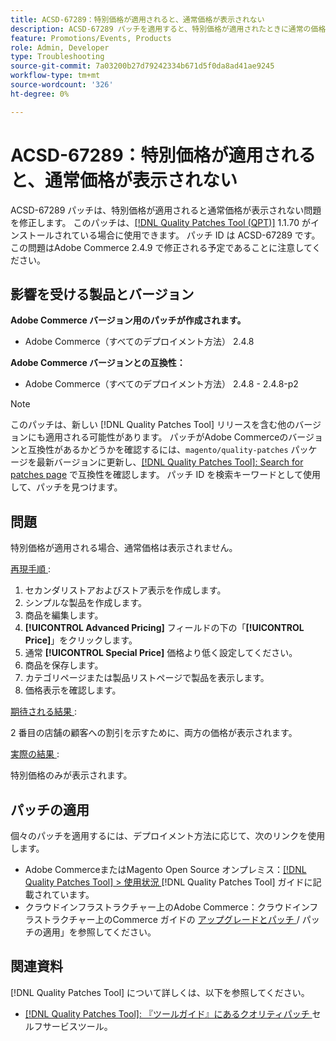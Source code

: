 ```yaml
---
title: ACSD-67289：特別価格が適用されると、通常価格が表示されない
description: ACSD-67289 パッチを適用すると、特別価格が適用されたときに通常の価格が表示されないAdobe Commerceの問題を修正できます。
feature: Promotions/Events, Products
role: Admin, Developer
type: Troubleshooting
source-git-commit: 7a03200b27d79242334b671d5f0da8ad41ae9245
workflow-type: tm+mt
source-wordcount: '326'
ht-degree: 0%

---
```


# ACSD-67289：特別価格が適用されると、通常価格が表示されない

ACSD-67289 パッチは、特別価格が適用されると通常価格が表示されない問題を修正します。 このパッチは、[[!DNL Quality Patches Tool (QPT)]](/help/tools/quality-patches-tool/quality-patches-tool-to-self-serve-quality-patches.md) 1.1.70 がインストールされている場合に使用できます。 パッチ ID は ACSD-67289 です。 この問題はAdobe Commerce 2.4.9 で修正される予定であることに注意してください。

## 影響を受ける製品とバージョン

**Adobe Commerce バージョン用のパッチが作成されます。**

* Adobe Commerce（すべてのデプロイメント方法） 2.4.8

**Adobe Commerce バージョンとの互換性：**

* Adobe Commerce（すべてのデプロイメント方法） 2.4.8 - 2.4.8-p2

>[!NOTE]
>
>このパッチは、新しい [!DNL Quality Patches Tool] リリースを含む他のバージョンにも適用される可能性があります。 パッチがAdobe Commerceのバージョンと互換性があるかどうかを確認するには、`magento/quality-patches` パッケージを最新バージョンに更新し、[[!DNL Quality Patches Tool]: Search for patches page](https://experienceleague.adobe.com/tools/commerce-quality-patches/index.html?lang=ja) で互換性を確認します。 パッチ ID を検索キーワードとして使用して、パッチを見つけます。

## 問題

特別価格が適用される場合、通常価格は表示されません。

<u> 再現手順 </u>:

1. セカンダリストアおよびストア表示を作成します。
1. シンプルな製品を作成します。
1. 商品を編集します。
1. **[!UICONTROL Advanced Pricing]** フィールドの下の「**[!UICONTROL Price]**」をクリックします。
1. 通常 **[!UICONTROL Special Price]** 価格より低く設定してください。
1. 商品を保存します。
1. カテゴリページまたは製品リストページで製品を表示します。
1. 価格表示を確認します。

<u> 期待される結果 </u>:

2 番目の店舗の顧客への割引を示すために、両方の価格が表示されます。

<u> 実際の結果 </u>:

特別価格のみが表示されます。

## パッチの適用

個々のパッチを適用するには、デプロイメント方法に応じて、次のリンクを使用します。

* Adobe CommerceまたはMagento Open Source オンプレミス：[[!DNL Quality Patches Tool] > 使用状況 ](/help/tools/quality-patches-tool/usage.md) [!DNL Quality Patches Tool] ガイドに記載されています。
* クラウドインフラストラクチャー上のAdobe Commerce：クラウドインフラストラクチャー上のCommerce ガイドの [ アップグレードとパッチ ](https://experienceleague.adobe.com/docs/commerce-cloud-service/user-guide/develop/upgrade/apply-patches.html?lang=ja)/ パッチの適用」を参照してください。

## 関連資料

[!DNL Quality Patches Tool] について詳しくは、以下を参照してください。

* [[!DNL Quality Patches Tool]: 『ツールガイド』にあるクオリティパッチ ](/help/tools/quality-patches-tool/quality-patches-tool-to-self-serve-quality-patches.md) セルフサービスツール。
